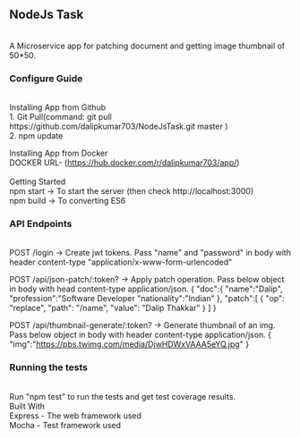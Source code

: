 <h2><b>NodeJs Task</b></h2> <br>
A Microservice app for patching document and getting image thumbnail of 50*50.<br>

<h3><b>Configure Guide</b></h3> <br>
Installing App from Github<br>
1. Git Pull(command: git pull https://github.com/dalipkumar703/NodeJsTask.git master )<br>
2. npm update<br>

Installing App from Docker<br>
 DOCKER URL- (https://hub.docker.com/r/dalipkumar703/app/)<br>
<br>
Getting Started<br>
npm start -> To start the server (then check http://localhost:3000)<br>
npm build -> To converting ES6<br>




<h3><b>API Endpoints</b></h3><br>
POST /login -> Create jwt tokens. Pass "name" and "password" in body with header content-type "application/x-www-form-urlencoded"

POST /api/json-patch/:token? -> Apply patch operation. Pass below object in body with head content-type application/json.
{
	"doc":{
		"name":"Dalip",
		"profession":"Software Developer
		"nationality":"Indian"
	},
	"patch":[
		{ "op": "replace", "path": "/name", "value": "Dalip Thakkar" }
		]
}

POST /api/thumbnail-generate/:token? -> Generate thumbnail of an img. Pass below object in body with header content-type application/json.
{
	"img":"https://pbs.twimg.com/media/DjwHDWxVAAA5eYQ.jpg"
}


<h3><b>Running the tests</b></h3><br>
Run "npm test" to run the tests and get test coverage results.<br>
Built With<br>
Express - The web framework used<br>
Mocha - Test framework used
